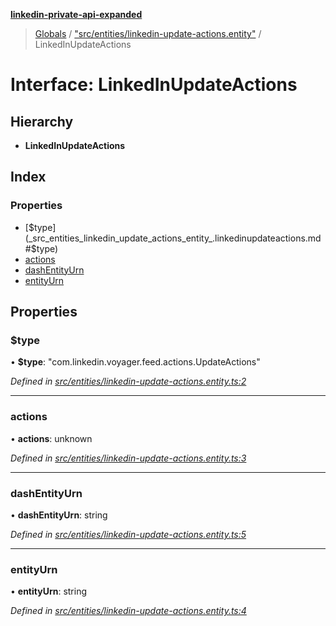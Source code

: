 **[linkedin-private-api-expanded](../README.md)**

> [Globals](../globals.md) / ["src/entities/linkedin-update-actions.entity"](../modules/_src_entities_linkedin_update_actions_entity_.md) / LinkedInUpdateActions

# Interface: LinkedInUpdateActions

## Hierarchy

* **LinkedInUpdateActions**

## Index

### Properties

* [$type](_src_entities_linkedin_update_actions_entity_.linkedinupdateactions.md#$type)
* [actions](_src_entities_linkedin_update_actions_entity_.linkedinupdateactions.md#actions)
* [dashEntityUrn](_src_entities_linkedin_update_actions_entity_.linkedinupdateactions.md#dashentityurn)
* [entityUrn](_src_entities_linkedin_update_actions_entity_.linkedinupdateactions.md#entityurn)

## Properties

### $type

•  **$type**: \"com.linkedin.voyager.feed.actions.UpdateActions\"

*Defined in [src/entities/linkedin-update-actions.entity.ts:2](https://github.com/khanhtranngoccva/linkedin-private-api/blob/a93f067/src/entities/linkedin-update-actions.entity.ts#L2)*

___

### actions

•  **actions**: unknown

*Defined in [src/entities/linkedin-update-actions.entity.ts:3](https://github.com/khanhtranngoccva/linkedin-private-api/blob/a93f067/src/entities/linkedin-update-actions.entity.ts#L3)*

___

### dashEntityUrn

•  **dashEntityUrn**: string

*Defined in [src/entities/linkedin-update-actions.entity.ts:5](https://github.com/khanhtranngoccva/linkedin-private-api/blob/a93f067/src/entities/linkedin-update-actions.entity.ts#L5)*

___

### entityUrn

•  **entityUrn**: string

*Defined in [src/entities/linkedin-update-actions.entity.ts:4](https://github.com/khanhtranngoccva/linkedin-private-api/blob/a93f067/src/entities/linkedin-update-actions.entity.ts#L4)*
